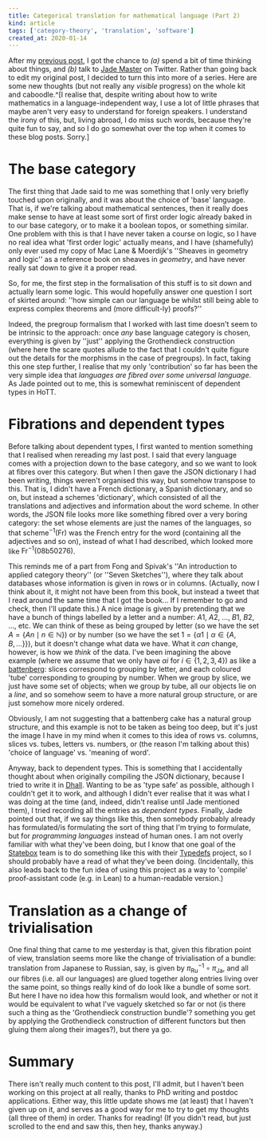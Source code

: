 ```yaml
---
title: Categorical translation for mathematical language (Part 2)
kind: article
tags: ['category-theory', 'translation', 'software']
created_at: 2020-01-14
---
```


After my [previous post](https://thosgood.com/blog/2019/11/07/categorical-translation-part-1.html), I got the chance to _(a)_ spend a bit of time thinking about things, and _(b)_ talk to [Jade Master](https://sites.google.com/view/jadeedenstarmaster/home) on Twitter.
Rather than going back to edit my original post, I decided to turn this into more of a series.
Here are some new thoughts (but not really any _visible_ progress) on the whole kit and caboodle.^[I realise that, despite writing about how to write mathematics in a language-independent way, I use a lot of little phrases that maybe aren't very easy to understand for foreign speakers. I understand the irony of this, but, living abroad, I do miss such words, because they're quite fun to say, and so I do go somewhat over the top when it comes to these blog posts. Sorry.]

<!-- more -->

# The base category

The first thing that Jade said to me was something that I only very briefly touched upon originally, and it was about the choice of 'base' language.
That is, if we're talking about mathematical sentences, then it really does make sense to have at least some sort of first order logic already baked in to our base category, or to make it a boolean topos, or something similar.
One problem with this is that I have never taken a course on logic, so I have no real idea what 'first order logic' actually means, and I have (shamefully) only ever used my copy of Mac Lane & Moerdijk's ''Sheaves in geometry and logic'' as a reference book on sheaves in _geometry_, and have never really sat down to give it a proper read.

So, for me, the first step in the formalisation of this stuff is to sit down and actually learn some logic.
This would hopefully answer one question I sort of skirted around: ''how simple can our language be whilst still being able to express complex theorems and (more difficult-ly) proofs?''

Indeed, the pregroup formalism that I worked with last time doesn't seem to be intrinsic to the approach: once _any_ base language category is chosen, everything is given by ''just'' applying the Grothendieck construction (where here the scare quotes allude to the fact that I couldn't quite figure out the details for the morphisms in the case of pregroups).
In fact, taking this one step further, I realise that my only 'contribution' so far has been the very simple idea that _languages are fibred over some universal language_.
As Jade pointed out to me, this is somewhat reminiscent of dependent types in HoTT.

# Fibrations and dependent types

Before talking about dependent types, I first wanted to mention something that I realised when rereading my last post.
I said that every language comes with a projection down to the base category, and so we want to look at fibres over this category.
But when I then gave the JSON dictionary I had been writing, things weren't organised this way, but somehow transpose to this.
That is, I didn't have a French dictionary, a Spanish dictionary, and so on, but instead a $\mathrm{schemes}$ 'dictionary', which consisted of all the translations and adjectives and information about the word $\mathrm{scheme}$.
In other words, the JSON file looks more like something fibred over a very boring category: the set whose elements are just the names of the languages, so that $\mathrm{scheme}^{-1}(\mathsf{Fr})$ was the French entry for the word (containing all the adjectives and so on), instead of what I had described, which looked more like $\mathsf{Fr}^{-1}(\mathrm{08b50276})$.

This reminds me of a part from Fong and Spivak's ''An introduction to applied category theory'' (or ''Seven Sketches''), where they talk about databases whose information is given in rows or in columns.
(Actually, now I think about it, it might not have been from this book, but instead a tweet that I read around the same time that I got the book... If I remember to go and check, then I'll update this.)
A nice image is given by pretending that we have a bunch of things labelled by a letter and a number: $A1$, $A2$, ..., $B1$, $B2$, ..., etc.
We can think of these as being grouped by letter (so we have the set $A=\{An\mid n\in\mathbb{N}\}$) or by number (so we have the set $1=\{\alpha1\mid\alpha\in\{A,B,\ldots\}\}$), but it doesn't change what data we have.
What it _can_ change, however, is how we _think_ of the data.
I've been imagining the above example (where we assume that we only have $\alpha i$ for $i\in\{1,2,3,4\}$) as like a [battenberg](https://en.wikipedia.org/wiki/Battenberg_cake): slices correspond to grouping by letter, and each coloured 'tube' corresponding to grouping by number.
When we group by slice, we just have some set of objects; when we group by tube, all our objects lie on a _line_, and so somehow seem to have a more natural group structure, or are just somehow more nicely ordered.

Obviously, I am not suggesting that a battenberg cake has a natural group structure, and this example is not to be taken as being too deep, but it's just the image I have in my mind when it comes to this idea of rows vs. columns, slices vs. tubes, letters vs. numbers, or (the reason I'm talking about this) 'choice of language' vs. 'meaning of word'.

Anyway, back to dependent types.
This is something that I accidentally thought about when originally compiling the JSON dictionary, because I tried to write it in [Dhall](https://dhall-lang.org/).
Wanting to be as 'type safe' as possible, although I couldn't get it to work, and although I didn't ever realise that it was what I was doing at the time (and, indeed, didn't realise until Jade mentioned them), I tried recording all the entries as _dependent types_.
Finally, Jade pointed out that, if we say things like this, then somebody probably already has formulated/is formulating the sort of thing that I'm trying to formulate, but for _programming languages_ instead of human ones.
I am not overly familiar with what they've been doing, but I know that one goal of the [Statebox](https://statebox.org/) team is to do something like this with their [Typedefs](https://typedefs.com/) project, so I should probably have a read of what they've been doing.
(Incidentally, this also leads back to the fun idea of using this project as a way to 'compile' proof-assistant code (e.g. in Lean) to a human-readable version.)

# Translation as a change of trivialisation

One final thing that came to me yesterday is that, given this fibration point of view, translation seems more like the change of trivialisation of a bundle: translation from Japanese to Russian, say, is given by $\pi^{-1}_{\mathsf{Ru}}\circ\pi_{\mathsf{Ja}}$, and all our fibres (i.e. all our languages) are glued together along entries living over the same point, so things really kind of do look like a bundle of some sort.
But here I have no idea how this formalism would look, and whether or not it would be equivalent to what I've vaguely sketched so far or not (is there such a thing as the 'Grothendieck construction bundle'? something you get by applying the Grothendieck construction of different functors but then gluing them along their images?), but there ya go.

# Summary

There isn't really much content to this post, I'll admit, but I haven't been working on this project at all really, thanks to PhD writing and postdoc applications.
Either way, this little update shows me (at least) that I haven't given up on it, and serves as a good way for me to try to get my thoughts (all three of them) in order.
Thanks for reading!
(If you didn't read, but just scrolled to the end and saw this, then hey, thanks anyway.)
